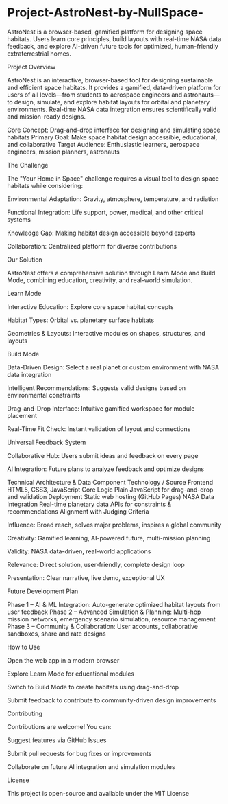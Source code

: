 # Project-AstroNest-by-NullSpace-
AstroNest is a browser-based, gamified platform for designing space habitats. Users learn core principles, build layouts with real-time NASA data feedback, and explore AI-driven future tools for optimized, human-friendly extraterrestrial homes.


Project Overview


AstroNest is an interactive, browser-based tool for designing sustainable and efficient space habitats. It provides a gamified, data-driven platform for users of all levels—from students to aerospace engineers and astronauts—to design, simulate, and explore habitat layouts for orbital and planetary environments. Real-time NASA data integration ensures scientifically valid and mission-ready designs.

Core Concept: Drag-and-drop interface for designing and simulating space habitats
Primary Goal: Make space habitat design accessible, educational, and collaborative
Target Audience: Enthusiastic learners, aerospace engineers, mission planners, astronauts




The Challenge

The "Your Home in Space" challenge requires a visual tool to design space habitats while considering:

Environmental Adaptation: Gravity, atmosphere, temperature, and radiation

Functional Integration: Life support, power, medical, and other critical systems

Knowledge Gap: Making habitat design accessible beyond experts

Collaboration: Centralized platform for diverse contributions






Our Solution

AstroNest offers a comprehensive solution through Learn Mode and Build Mode, combining education, creativity, and real-world simulation.

Learn Mode

Interactive Education: Explore core space habitat concepts

Habitat Types: Orbital vs. planetary surface habitats

Geometries & Layouts: Interactive modules on shapes, structures, and layouts

Build Mode


Data-Driven Design: Select a real planet or custom environment with NASA data integration

Intelligent Recommendations: Suggests valid designs based on environmental constraints

Drag-and-Drop Interface: Intuitive gamified workspace for module placement

Real-Time Fit Check: Instant validation of layout and connections

Universal Feedback System

Collaborative Hub: Users submit ideas and feedback on every page

AI Integration: Future plans to analyze feedback and optimize designs

Technical Architecture & Data
Component	Technology / Source
Frontend	HTML5, CSS3, JavaScript
Core Logic	Plain JavaScript for drag-and-drop and validation
Deployment	Static web hosting (GitHub Pages)
NASA Data Integration	Real-time planetary data APIs for constraints & recommendations
Alignment with Judging Criteria

Influence: Broad reach, solves major problems, inspires a global community

Creativity: Gamified learning, AI-powered future, multi-mission planning

Validity: NASA data-driven, real-world applications

Relevance: Direct solution, user-friendly, complete design loop

Presentation: Clear narrative, live demo, exceptional UX

Future Development Plan

Phase 1 – AI & ML Integration: Auto-generate optimized habitat layouts from user feedback
Phase 2 – Advanced Simulation & Planning: Multi-hop mission networks, emergency scenario simulation, resource management
Phase 3 – Community & Collaboration: User accounts, collaborative sandboxes, share and rate designs





How to Use

Open the web app in a modern browser

Explore Learn Mode for educational modules

Switch to Build Mode to create habitats using drag-and-drop

Submit feedback to contribute to community-driven design improvements




Contributing

Contributions are welcome! You can:

Suggest features via GitHub Issues

Submit pull requests for bug fixes or improvements

Collaborate on future AI integration and simulation modules






License

This project is open-source and available under the MIT License
